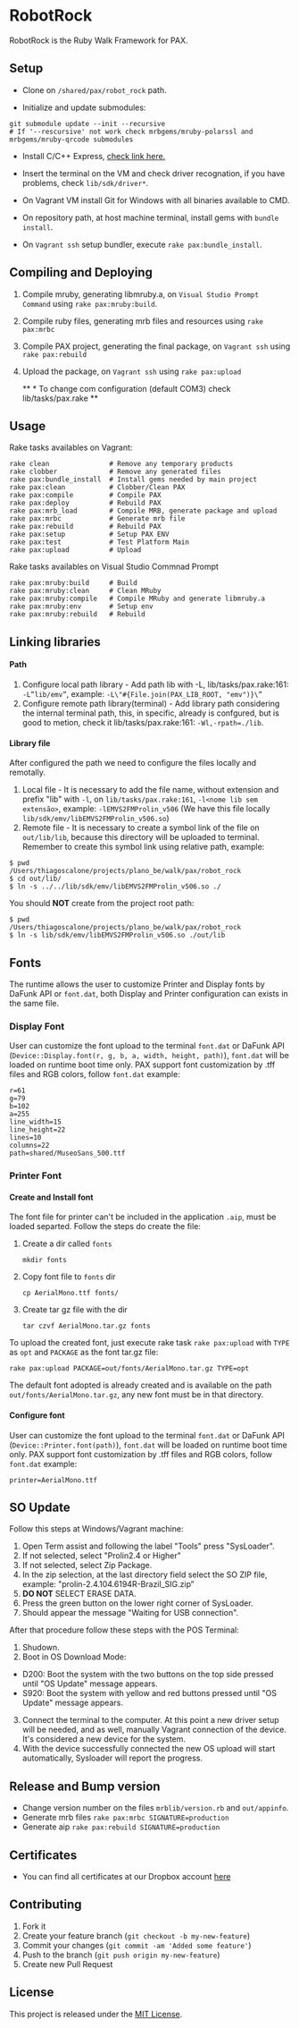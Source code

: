 # RobotRock

RobotRock is the Ruby Walk Framework for PAX.

## Setup

- Clone on `/shared/pax/robot_rock` path.

- Initialize and update submodules:

```
git submodule update --init --recursive
# If '--rescursive' not work check mrbgems/mruby-polarssl and mrbgems/mruby-qrcode submodules
```

- Install C/C++ Express, [check link here.](https://www.visualstudio.com/pt-br/products/visual-studio-express-vs.aspx)

- Insert the terminal on the VM and check driver recognation, if you have problems, check `lib/sdk/driver*`.

- On Vagrant VM install Git for Windows with all binaries available to CMD.

- On repository path, at host machine terminal, install gems with `bundle install`.

- On `Vagrant ssh` setup bundler, execute `rake pax:bundle_install`.


## Compiling and Deploying

1. Compile mruby, generating libmruby.a, on `Visual Studio Prompt Command` using `rake pax:mruby:build`.

2. Compile ruby files, generating mrb files and resources using `rake pax:mrbc`

3. Compile PAX project, generating the final package, on `Vagrant ssh` using `rake pax:rebuild`

4. Upload the package, on `Vagrant ssh` using `rake pax:upload`

    ** * To change com configuration (default COM3) check lib/tasks/pax.rake **


## Usage

Rake tasks availables on Vagrant:

    rake clean               # Remove any temporary products
    rake clobber             # Remove any generated files
    rake pax:bundle_install  # Install gems needed by main project
    rake pax:clean           # Clobber/Clean PAX
    rake pax:compile         # Compile PAX
    rake pax:deploy          # Rebuild PAX
    rake pax:mrb_load        # Compile MRB, generate package and upload
    rake pax:mrbc            # Generate mrb file
    rake pax:rebuild         # Rebuild PAX
    rake pax:setup           # Setup PAX ENV
    rake pax:test            # Test Platform Main
    rake pax:upload          # Upload
	
Rake tasks availables on Visual Studio Commnad Prompt

    rake pax:mruby:build     # Build
    rake pax:mruby:clean     # Clean MRuby
    rake pax:mruby:compile   # Compile MRuby and generate libmruby.a
    rake pax:mruby:env       # Setup env
    rake pax:mruby:rebuild   # Rebuild

## Linking libraries

#### Path

1. Configure local path library - Add path lib with -L, lib/tasks/pax.rake:161: `-L”lib/emv”`, example: `-L\"#{File.join(PAX_LIB_ROOT, "emv")}\”`
2. Configure remote path library(terminal) - Add library path considering the internal terminal path, this, in specific, already is confgured, but is good to metion, check it lib/tasks/pax.rake:161: `-Wl,-rpath=./lib`.

#### Library file

After configured the path we need to configure the files locally and remotally.

1. Local file - It is necessary to add the file name, without extension and prefix "lib" with `-l`, on `lib/tasks/pax.rake:161`, `-l<nome lib sem extensão>`, example: `-lEMVS2FMProlin_v506` (We have this file locally `lib/sdk/emv/libEMVS2FMProlin_v506.so`)
2. Remote file - It is necessary to create a symbol link of the file on `out/lib/lib`, because this directory will be uploaded to terminal. Remember to create this symbol link using relative path, example:

```
$ pwd
/Users/thiagoscalone/projects/plano_be/walk/pax/robot_rock
$ cd out/lib/
$ ln -s ../../lib/sdk/emv/libEMVS2FMProlin_v506.so ./
```

You should **NOT** create from the project root path:

```
$ pwd
/Users/thiagoscalone/projects/plano_be/walk/pax/robot_rock
$ ln -s lib/sdk/emv/libEMVS2FMProlin_v506.so ./out/lib
```

## Fonts

The runtime allows the user to customize Printer and Display fonts by DaFunk API or `font.dat`, both Display and Printer configuration can exists in the same file.

### Display Font

User can customize the font upload to the terminal `font.dat` or DaFunk API (`Device::Display.font(r, g, b, a, width, height, path)`), `font.dat` will be loaded on runtime boot time only. PAX support font customization by .tff files and RGB colors, follow `font.dat` example:

```
r=61
g=79
b=102
a=255
line_width=15
line_height=22
lines=10
columns=22
path=shared/MuseoSans_500.ttf
```

### Printer Font

#### Create and Install font

The font file for printer can't be included in the application `.aip`, must be loaded separted. Follow the steps do create the file:

1. Create a dir called `fonts`

    ```
    mkdir fonts
    ```
2. Copy font file to `fonts` dir

    ```
    cp AerialMono.ttf fonts/
    ```
    
3. Create tar gz file with the dir
    
    ```
    tar czvf AerialMono.tar.gz fonts
    ```

To upload the created font, just execute rake task `rake pax:upload` with `TYPE` as `opt` and `PACKAGE` as the font tar.gz file:

```
rake pax:upload PACKAGE=out/fonts/AerialMono.tar.gz TYPE=opt
```

The default font adopted is already created and is available on the path `out/fonts/AerialMono.tar.gz`, any new font must be in that directory.
    

#### Configure font

User can customize the font upload to the terminal `font.dat` or DaFunk API (`Device::Printer.font(path)`), `font.dat` will be loaded on runtime boot time only. PAX support font customization by .tff files and RGB colors, follow `font.dat` example:

```
printer=AerialMono.ttf
```

## SO Update

Follow this steps at Windows/Vagrant machine:

1. Open Term assist and following the label "Tools" press "SysLoader".
2. If not selected, select "Prolin2.4 or Higher"
3. If not selected, select Zip Package.
4. In the zip selection, at the last directory field select the SO ZIP file, example: "prolin-2.4.104.6194R-Brazil_SIG.zip”
5. **DO NOT** SELECT ERASE DATA.
6. Press the green button on the lower right corner of SysLoader.
7. Should appear the message "Waiting for USB connection".

After that procedure follow these steps with the POS Terminal:

1. Shudown.
2. Boot in OS Download Mode:
- D200: Boot the system with the two buttons on the top side pressed until "OS Update" message appears.
- S920: Boot the system with yellow and red buttons pressed until "OS Update" message appears.
3. Connect the terminal to the computer. At this point a new driver setup will be needed, and as well, manually Vagrant connection of the device. It's considered a new device for the system.
4. With the device successfully connected the new OS upload will start automatically, Sysloader will report the progress.

## Release and Bump version

- Change version number on the files `mrblib/version.rb` and `out/appinfo`.
- Generate mrb files `rake pax:mrbc SIGNATURE=production`
- Generate aip `rake pax:rebuild SIGNATURE=production`


## Certificates

- You can find all certificates at our Dropbox account [here](https://www.dropbox.com/home/Walk/Pos/PAX/certificates)


## Contributing

1. Fork it
2. Create your feature branch (`git checkout -b my-new-feature`)
3. Commit your changes (`git commit -am 'Added some feature'`)
4. Push to the branch (`git push origin my-new-feature`)
5. Create new Pull Request

## License

This project is released under the [MIT License](https://opensource.org/licenses/MIT).
